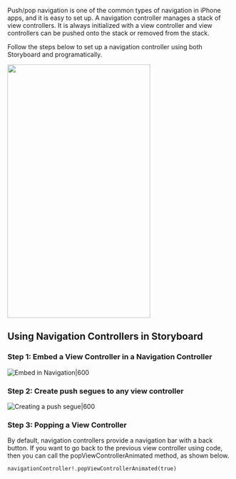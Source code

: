 Push/pop navigation is one of the common types of navigation in iPhone apps, and it is easy to set up. A navigation controller manages a stack of view controllers. It is always initialized with a view controller and view controllers can be pushed onto the stack or removed from the stack.

Follow the steps below to set up a navigation controller using both Storyboard and programatically.

<img src="http://i.imgur.com/JBrxKdh.gif" height="568" width="320" />

## Using Navigation Controllers in Storyboard

### Step 1: Embed a View Controller in a Navigation Controller

![Embed in Navigation|600](http://i.imgur.com/PTRpAFf.gif)

### Step 2: Create push segues to any view controller

![Creating a push segue|600](http://i.imgur.com/tbMhxpi.gif)

### Step 3: Popping a View Controller

By default, navigation controllers provide a navigation bar with a back button. If you want to go back to the previous view controller using code, then you can call the popViewControllerAnimated method, as shown below.

```
navigationController!.popViewControllerAnimated(true)
```
